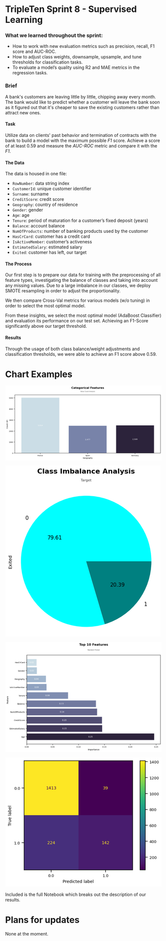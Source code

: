 # TripleTen Sprint 8 - Supervised Learning

### What we learned throughout the sprint:

- How to work with new evaluation metrics such as precision, recall, F1 score and AUC-ROC.
- How to adjust class weights, downsample, upsample, and tune thresholds for classification tasks.
- To evaluate a model’s quality using R2 and MAE metrics in the regression tasks.

### Brief

A bank's customers are leaving little by little, chipping away every month. The bank would like to predict whether a customer will leave the bank soon as it figured out that it's cheaper to save the existing customers rather than attract new ones. 

#### Task

Utilize data on clients' past behavior and termination of contracts with the bank to build a model with the maximum possible *F1* score. Achieve a score of at least 0.59 and measure the *AUC-ROC* metric and compare it with the *F1*.

#### The Data

The data is housed in one file:

- `RowNumber`: data string index
- `CustomerId`: unique customer identifier
- `Surname`: surname
- `CreditScore`: credit score
- `Geography`: country of residence
- `Gender`: gender
- `Age`: age
- `Tenure`: period of maturation for a customer’s fixed deposit (years)
- `Balance`: account balance
- `NumOfProducts`: number of banking products used by the customer
- `HasCrCard`: customer has a credit card
- `IsActiveMember`: customer’s activeness
- `EstimatedSalary`: estimated salary
- `Exited`: сustomer has left, our target

#### The Process

Our first step is to prepare our data for training with the preprocessing of all feature types, investigating the balance of classes and taking into account any missing values. Due to a large imbalance in our classes, we deploy SMOTE resampling in order to adjust the proportionality. 

We then compare Cross-Val metrics for various models (w/o tuning) in order to select the most optimal model. 

From these insights, we select the most optimal model (AdaBoost Classifier) and evaluation its performance on our test set. Achieving an F1-Score significantly above our target threshold. 

#### Results

Through the usage of both class balance/weight adjustments and classification thresholds, we were able to achieve an F1 score above 0.59.

# Chart Examples

![Alt text](images/output.png)

![Alt text](images/output1.png)

![Alt text](images/output2.png)

![Alt text](images/output3.png)

Included is the full Notebook which breaks out the description of our results.

# Plans for updates

None at the moment.